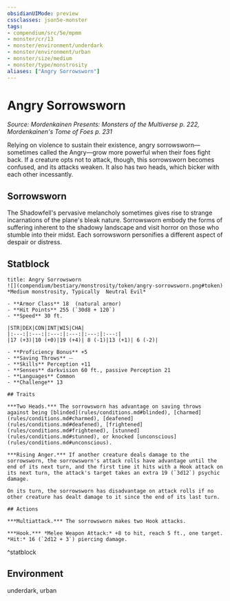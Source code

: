 ```yaml
---
obsidianUIMode: preview
cssclasses: json5e-monster
tags:
- compendium/src/5e/mpmm
- monster/cr/13
- monster/environment/underdark
- monster/environment/urban
- monster/size/medium
- monster/type/monstrosity
aliases: ["Angry Sorrowsworn"]
---
```

# Angry Sorrowsworn
*Source: Mordenkainen Presents: Monsters of the Multiverse p. 222, Mordenkainen's Tome of Foes p. 231*  

Relying on violence to sustain their existence, angry sorrowsworn—sometimes called the Angry—grow more powerful when their foes fight back. If a creature opts not to attack, though, this sorrowsworn becomes confused, and its attacks weaken. It also has two heads, which bicker with each other incessantly.

## Sorrowsworn

The Shadowfell's pervasive melancholy sometimes gives rise to strange incarnations of the plane's bleak nature. Sorrowsworn embody the forms of suffering inherent to the shadowy landscape and visit horror on those who stumble into their midst. Each sorrowsworn personifies a different aspect of despair or distress.

## Statblock

```ad-statblock
title: Angry Sorrowsworn
![](compendium/bestiary/monstrosity/token/angry-sorrowsworn.png#token)
*Medium monstrosity, Typically  Neutral Evil*

- **Armor Class** 18  (natural armor)
- **Hit Points** 255 (`30d8 + 120`)
- **Speed** 30 ft.

|STR|DEX|CON|INT|WIS|CHA|
|:---:|:---:|:---:|:---:|:---:|:---:|
|17 (+3)|10 (+0)|19 (+4)| 8 (-1)|13 (+1)| 6 (-2)|

- **Proficiency Bonus** +5
- **Saving Throws** ⏤
- **Skills** Perception +11
- **Senses** darkvision 60 ft., passive Perception 21
- **Languages** Common
- **Challenge** 13

## Traits

***Two Heads.*** The sorrowsworn has advantage on saving throws against being [blinded](rules/conditions.md#blinded), [charmed](rules/conditions.md#charmed), [deafened](rules/conditions.md#deafened), [frightened](rules/conditions.md#frightened), [stunned](rules/conditions.md#stunned), or knocked [unconscious](rules/conditions.md#unconscious).

***Rising Anger.*** If another creature deals damage to the sorrowsworn, the sorrowsworn's attack rolls have advantage until the end of its next turn, and the first time it hits with a Hook attack on its next turn, the attack's target takes an extra 19 (`3d12`) psychic damage.

On its turn, the sorrowsworn has disadvantage on attack rolls if no other creature has dealt damage to it since the end of its last turn.

## Actions

***Multiattack.*** The sorrowsworn makes two Hook attacks.

***Hook.*** *Melee Weapon Attack:* +8 to hit, reach 5 ft., one target. *Hit:* 16 (`2d12 + 3`) piercing damage.
```
^statblock

## Environment

underdark, urban